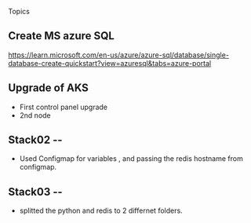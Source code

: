 Topics


## Create MS azure SQL 
https://learn.microsoft.com/en-us/azure/azure-sql/database/single-database-create-quickstart?view=azuresql&tabs=azure-portal

## Upgrade of AKS 
* First control panel upgrade
* 2nd node 

## Stack02 -- 
* Used Configmap for variables , and passing the redis hostname from configmap.

## Stack03 -- 
* splitted the python and redis to 2 differnet folders.


